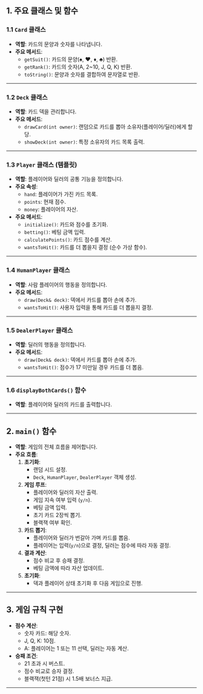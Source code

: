 ## 1. **주요 클래스 및 함수**

### 1.1 **`Card` 클래스**
- **역할**: 카드의 문양과 숫자를 나타냅니다.
- **주요 메서드**:
  - `getSuit()`: 카드의 문양(♠, ♥, ♦, ♣) 반환.
  - `getRank()`: 카드의 숫자(A, 2~10, J, Q, K) 반환.
  - `toString()`: 문양과 숫자를 결합하여 문자열로 반환.

---

### 1.2 **`Deck` 클래스**
- **역할**: 카드 덱을 관리합니다.
- **주요 메서드**:
  - `drawCard(int owner)`: 랜덤으로 카드를 뽑아 소유자(플레이어/딜러)에게 할당.
  - `showDeck(int owner)`: 특정 소유자의 카드 목록 출력.

---

### 1.3 **`Player` 클래스 (템플릿)**
- **역할**: 플레이어와 딜러의 공통 기능을 정의합니다.
- **주요 속성**:
  - `hand`: 플레이어가 가진 카드 목록.
  - `points`: 현재 점수.
  - `money`: 플레이어의 자산.
- **주요 메서드**:
  - `initialize()`: 카드와 점수를 초기화.
  - `betting()`: 베팅 금액 입력.
  - `calculatePoints()`: 카드 점수를 계산.
  - `wantsToHit()`: 카드를 더 뽑을지 결정 (순수 가상 함수).

---

### 1.4 **`HumanPlayer` 클래스**
- **역할**: 사람 플레이어의 행동을 정의합니다.
- **주요 메서드**:
  - `draw(Deck& deck)`: 덱에서 카드를 뽑아 손에 추가.
  - `wantsToHit()`: 사용자 입력을 통해 카드를 더 뽑을지 결정.

---

### 1.5 **`DealerPlayer` 클래스**
- **역할**: 딜러의 행동을 정의합니다.
- **주요 메서드**:
  - `draw(Deck& deck)`: 덱에서 카드를 뽑아 손에 추가.
  - `wantsToHit()`: 점수가 17 미만일 경우 카드를 더 뽑음.

---

### 1.6 **`displayBothCards()` 함수**
- **역할**: 플레이어와 딜러의 카드를 출력합니다.

---

## 2. **`main()` 함수**
- **역할**: 게임의 전체 흐름을 제어합니다.
- **주요 흐름**:
  1. **초기화**:
     - 랜덤 시드 설정.
     - `Deck`, `HumanPlayer`, `DealerPlayer` 객체 생성.
  2. **게임 루프**:
     - 플레이어와 딜러의 자산 출력.
     - 게임 지속 여부 입력 (`y/n`).
     - 베팅 금액 입력.
     - 초기 카드 2장씩 뽑기.
     - 블랙잭 여부 확인.
  3. **카드 뽑기**:
     - 플레이어와 딜러가 번갈아 가며 카드를 뽑음.
     - 플레이어는 입력(`y/n`)으로 결정, 딜러는 점수에 따라 자동 결정.
  4. **결과 계산**:
     - 점수 비교 후 승패 결정.
     - 베팅 금액에 따라 자산 업데이트.
  5. **초기화**:
     - 덱과 플레이어 상태 초기화 후 다음 게임으로 진행.

---

## 3. **게임 규칙 구현**
- **점수 계산**:
  - 숫자 카드: 해당 숫자.
  - J, Q, K: 10점.
  - A: 플레이어는 1 또는 11 선택, 딜러는 자동 계산.
- **승패 조건**:
  - 21 초과 시 버스트.
  - 점수 비교로 승자 결정.
  - 블랙잭(첫턴 21점) 시 1.5배 보너스 지급.

---
